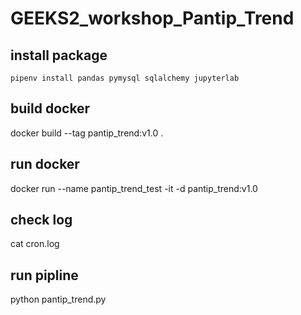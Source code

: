 # GEEKS2_workshop_Pantip_Trend

## install package
```
pipenv install pandas pymysql sqlalchemy jupyterlab
```

## build docker
docker build --tag pantip_trend:v1.0 .

## run docker
docker run --name pantip_trend_test -it -d pantip_trend:v1.0

## check log
cat cron.log

## run pipline
python pantip_trend.py
